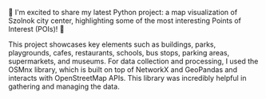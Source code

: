 🎉 I'm excited to share my latest Python project: a map visualization of Szolnok city center, highlighting some of the most interesting Points of Interest (POIs)! 🌟

This project showcases key elements such as buildings, parks, playgrounds, cafes, restaurants, schools, bus stops, parking areas, supermarkets, and museums. For data collection and processing, I used the OSMnx library, which is built on top of NetworkX and GeoPandas and interacts with OpenStreetMap APIs. This library was incredibly helpful in gathering and managing the data.
